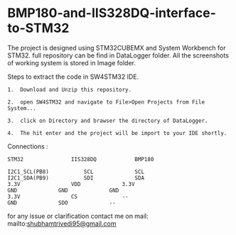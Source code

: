 # BMP180-and-IIS328DQ-interface-to-STM32

The project is designed using STM32CUBEMX and System Workbench for STM32.
full repository can be find in DataLogger folder.
All the screenshots of working system is stored in Image folder.

Steps to extract the code in SW4STM32 IDE.

	1.	Download and Unzip this repository.

	2.	open SW4STM32 and navigate to File>Open Projects from File System...
	
	3.	click on Directory and brawser the directory of DataLogger.
		
	4.	The hit enter and the project will be import to your IDE shortly.
	
	
	
Connections :
	
	STM32 				IIS328DQ			BMP180
		
	I2C1_SCL(PB8)			SCL				SCL
	I2C1_SDA(PB9)			SDI				SDA
	3.3V				VDD				3.3V
	GND				GND				GND
	3.3V				CS				--
	GND				SDO				--

for any issue or clarification contact me on mail:
mailto:shubhamtrivedi95@gmail.com
